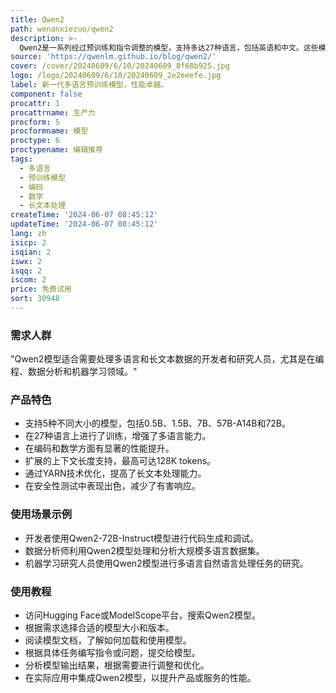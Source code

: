 ```yaml
---
title: Qwen2
path: wenanxiezuo/qwen2
description: >-
  Qwen2是一系列经过预训练和指令调整的模型，支持多达27种语言，包括英语和中文。这些模型在多个基准测试中表现出色，特别是在编码和数学方面有显著提升。Qwen2模型的上下文长度支持高达128K个token，适用于处理长文本任务。此外，Qwen2-72B-Instruct模型在安全性方面与GPT-4相当，显著优于Mistral-8x22B模型。
source: 'https://qwenlm.github.io/blog/qwen2/'
cover: /cover/20240609/6/10/20240609_8f68b925.jpg
logo: /logo/20240609/6/10/20240609_2e2eeefe.jpg
label: 新一代多语言预训练模型，性能卓越。
component: false
procattr: 1
procattrname: 生产力
procform: 5
procformname: 模型
proctype: 6
proctypename: 编辑推荐
tags:
  - 多语言
  - 预训练模型
  - 编码
  - 数学
  - 长文本处理
createTime: '2024-06-07 08:45:12'
updateTime: '2024-06-07 08:45:12'
lang: zh
isicp: 2
isqian: 2
iswx: 2
isqq: 2
iscom: 2
price: 免费试用
sort: 30948
---
```




### 需求人群
"Qwen2模型适合需要处理多语言和长文本数据的开发者和研究人员，尤其是在编程、数据分析和机器学习领域。"

### 产品特色
* 支持5种不同大小的模型，包括0.5B、1.5B、7B、57B-A14B和72B。
* 在27种语言上进行了训练，增强了多语言能力。
* 在编码和数学方面有显著的性能提升。
* 扩展的上下文长度支持，最高可达128K tokens。
* 通过YARN技术优化，提高了长文本处理能力。
* 在安全性测试中表现出色，减少了有害响应。

### 使用场景示例
* 开发者使用Qwen2-72B-Instruct模型进行代码生成和调试。
* 数据分析师利用Qwen2模型处理和分析大规模多语言数据集。
* 机器学习研究人员使用Qwen2模型进行多语言自然语言处理任务的研究。

### 使用教程
* 访问Hugging Face或ModelScope平台，搜索Qwen2模型。
* 根据需求选择合适的模型大小和版本。
* 阅读模型文档，了解如何加载和使用模型。
* 根据具体任务编写指令或问题，提交给模型。
* 分析模型输出结果，根据需要进行调整和优化。
* 在实际应用中集成Qwen2模型，以提升产品或服务的性能。

  
